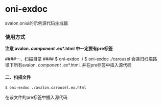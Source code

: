 oni-exdoc
=============
avalon.oniui的示例源代码生成器

### 使用方式 ###
__注意 avalon. *component* .ex*.html 中一定要有pre标签__

####一、扫描目录 ####
    $ oni-exdoc ./
    $ oni-exdoc ./carousel
会递归扫描路径下所有avalon. *component* .ex*.html, 并在pre标签中插入源代码

#### 二、扫描文件 ####
    $ oni-exdoc ./avalon.carousel.ex.html
在该文件的pre标签中插入源代码
